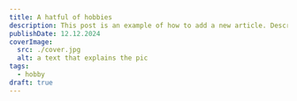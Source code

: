 ```yaml
---
title: A hatful of hobbies
description: This post is an example of how to add a new article. Description 50-160 words
publishDate: 12.12.2024
coverImage:
  src: ./cover.jpg
  alt: a text that explains the pic
tags:
  - hobby
draft: true
---
```



